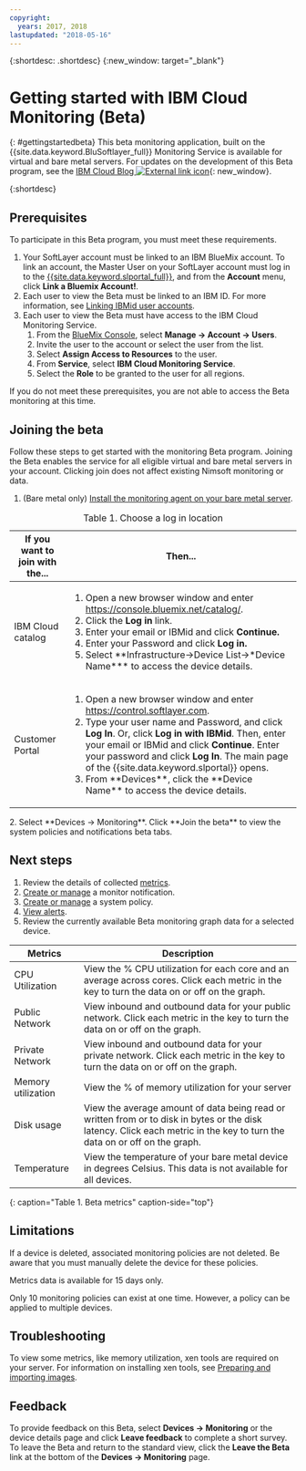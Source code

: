 ```yaml
---
copyright:
  years: 2017, 2018
lastupdated: "2018-05-16"
---
```


{:shortdesc: .shortdesc}
{:new_window: target="_blank"}
# Getting started with IBM Cloud Monitoring (Beta)

{: #gettingstartedbeta}
This beta monitoring application, built on the {{site.data.keyword.BluSoftlayer_full}} Monitoring Service is available for virtual and bare metal servers. For updates on the development of this Beta program, see the [IBM Cloud Blog ![External link icon](../../icons/launch-glyph.svg "External link icon")](https://www.ibm.com/blogs/bluemix/2017/12/beta-release-new-vsi-monitoring-tool-ibm-cloud/){: new_window}.

{:shortdesc}

## Prerequisites

To participate in this Beta program, you must meet these requirements.
1. Your SoftLayer account must be linked to an IBM BlueMix account. To link an account, the Master User on your SoftLayer account must log in to the [{{site.data.keyword.slportal_full}}](https://control.softlayer.com), and from the **Account** menu, click **Link a Bluemix Account!**.
2. Each user to view the Beta must be linked to an IBM ID. For more information, see [Linking IBMid user accounts](../../account/softlayerlink.html#link_customer_accounts).
3. Each user to view the Beta must have access to the IBM Cloud Monitoring Service. 
   1. From the [BlueMix Console](https://console.bluemix.net),  select **Manage -> Account -> Users**.
   2. Invite the user to the account or select the user from the list.
   3. Select **Assign Access to Resources** to the user.
   4. From **Service**, select **IBM Cloud Monitoring Service**. 
   5. Select the **Role** to be granted to the user for all regions.

If you do not meet these prerequisites, you are not able to access the Beta monitoring at this time.


## Joining the beta 

Follow these steps to get started with the monitoring Beta program. Joining the Beta enables the service for all eligible virtual and bare metal servers in your account. Clicking join does not affect existing Nimsoft monitoring or data.
1. (Bare metal only) [Install the monitoring agent on your bare metal server](install_observer.html). 
<table>
   <CAPTION>Table 1. Choose a log in location</CAPTION>
   <THEAD>
   <TR>
   <th>If you want to join with the...</th>
   <th>Then...</th>
   </TR>
   </THEAD>
   <TBODY>
   <tr>
   <td>IBM Cloud catalog</td>
   <td>
   <ol>
   <li>Open a new browser window and enter  <a href="https://console.bluemix.net/catalog/">https://console.bluemix.net/catalog/</a>.</li>
   <li>Click the <b>Log in</b> link. </li>
   <li>Enter your email or IBMid and click <b>Continue.</b></li>
   <li>Enter your Password and click <b>Log in.</b></li>
   <li>Select **Infrastructure->Device List->*Device Name*** to access the device details.</li>
   </ol>
   </td>
   </tr>
   <tr>
   <td>Customer Portal</td>
   <td>
   <ol>
   <li>Open a new browser window and enter <a href="https://control.softlayer.com">https://control.softlayer.com</a>.</li>
   <li>Type your user name and Password, and click <b>Log In</b>. Or, click <b>Log in with IBMid</b>. Then, enter your email or IBMid and click <b>Continue</b>. Enter your password and click <b>Log In</b>. The main page of the {{site.data.keyword.slportal}} opens.</li>
     <li>From **Devices**, click the **Device Name** to access the device details.</li>
   </ol>
   </td>
   </tr>
   </TBODY>
  </table>
2. Select **Devices -> Monitoring**. Click **Join the beta** to view the system policies and notifications beta tabs.

## Next steps
1. Review the details of collected [metrics](metrics.html).
2. [Create or manage](create_notification.html) a monitor notification.
3. [Create or manage](create_policy.html) a system policy.
4. [View alerts](view_alerts.html).
5. Review the currently available Beta monitoring graph data for a selected device.

|              Metrics                                      |  Description                                        |
| --------------------------------------------------------- | --------------------------------------------------- |
|CPU Utilization                                            |   View the % CPU utilization for each core and an average across cores. Click each    metric in the key to turn the data on or off on the graph.
|Public Network                                             |   View inbound and outbound data for your public network. Click each metric in the key to turn the data on or off on the graph.       |
|Private Network                                            |   View inbound and outbound data for your private network. Click each metric in the key to turn the data on or off on the graph.           |
|Memory utilization    | View the % of memory utilization for your server     |
|Disk usage    | View the average amount of data being read or written from or to disk in bytes or the disk latency. Click each metric in the key to turn the data on or off on the graph.    |
|Temperature                                                 |View the temperature of your bare metal device in degrees Celsius. This data is not available for all devices.
{: caption="Table 1. Beta metrics" caption-side="top"}   

## Limitations 
If a device is deleted, associated monitoring policies are not deleted. Be aware that you must manually delete the device for these policies.

Metrics data is available for 15 days only.

Only 10 monitoring policies can exist at one time. However, a policy can be applied to multiple devices.

## Troubleshooting
To view some metrics, like memory utilization, xen tools are required on your server. For information on installing xen tools, see [Preparing and importing images](../image-templates/import-image.html#preparing-and-importing-images).

## Feedback 
To provide feedback on this Beta, select **Devices -> Monitoring** or the device details page and click **Leave feedback** to complete a short survey. To leave the Beta and return to the standard view, click the **Leave the Beta** link at the bottom of the **Devices -> Monitoring** page.


